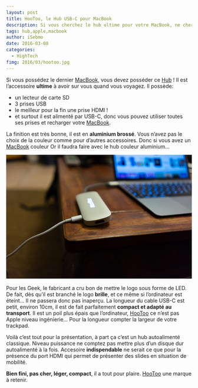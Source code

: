 ```yaml
---
layout: post
title: HooToo, le Hub USB-C pour MacBook
description: Si vous cherchez le hub ultime pour votre MacBook, ne cherchez plus, voici HooToo, un hub avec prises USB, carte SD et prise HDMI.
tags: hub,apple,macbook
author: iSebmo
date: 2016-03-08
categories:
  - HighTech
fimg: 2016/03/hootoo.jpg
---
```


Si vous possédez le dernier [MacBook](http://tfada.fr/MacBook.html), vous devez posséder ce [Hub](http://www.amazon.fr/HooToo-Shuttle-G%C3%A9n%C3%A9ration-dAluminium-Fourniture/dp/B01AFW52MS/ref=sr_1_5?ie=UTF8&qid=1457170643&sr=8-5&keywords=hootoo&tag=tfadafr-21) ! Il est l’accessoire **ultime** à avoir sur vous quand vous voyagez. Il possède:
* un lecteur de carte SD
* 3 prises USB
* le meilleur pour la fin une prise HDMI !
* et surtout il est alimenté par USB-C, donc vous pouvez utiliser toutes ses prises et recharger votre [MacBook](http://tfada.fr/MacBook.html).

La finition est très bonne, il est en **aluminium brossé**. Vous n’avez pas le choix de la couleur comme pour d’autres accessoires. Donc si vous avez un [MacBook](http://tfada.fr/MacBook.html) couleur Or il faudra faire avec le hub couleur aluminium…

![hootoo](/images/2016/03/hootoo-2.jpg "Hub Hootoo")

Pour les Geek, le fabricant a cru bon de mettre le logo sous forme de LED. De fait, dès qu’il est branché le logo **brille**, et ce même si l’ordinateur est éteint… Il ne passera donc pas inaperçu.
La longueur du cable USB-C est petit, environ 10cm, il est de fait parfaitement **compact et adapté au transport**. Il est un poil plus épais que l’ordinateur, [HooToo](http://www.amazon.fr/HooToo-Shuttle-G%C3%A9n%C3%A9ration-dAluminium-Fourniture/dp/B01AFW52MS/ref=sr_1_5?ie=UTF8&qid=1457170643&sr=8-5&keywords=hootoo&tag=tfadafr-21) ce n’est pas Apple niveau ingénierie… Pour la longueur compter la largeur de votre trackpad.

Voilà c’est tout pour la présentation, à part ça c’est un hub autoalimenté classique. Niveau puissance ne comptez pas mettre plus d’un disque dur autoalimenté à la fois.
Accesoire **indispendable** ne serait ce que pour la présence du port HDMI qui permet de présenter des slides en situation de mobilité.

**Bien fini, pas cher, léger, compact**, il a tout pour plaire. [HooToo](http://www.amazon.fr/HooToo-Shuttle-G%C3%A9n%C3%A9ration-dAluminium-Fourniture/dp/B01AFW52MS/ref=sr_1_5?ie=UTF8&qid=1457170643&sr=8-5&keywords=hootoo&tag=tfadafr-21) une marque à retenir. 
